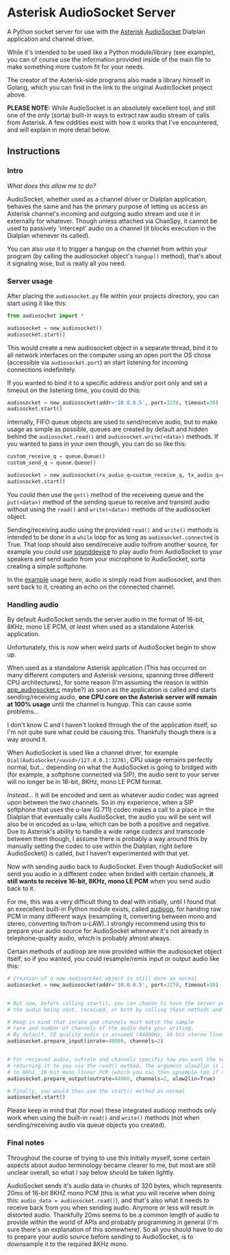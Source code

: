 # Asterisk AudioSocket Server

A Python socket server for use with the [Asterisk](https://github.com/asterisk/asterisk) [AudioSocket](https://github.com/CyCoreSystems/audiosocket) Dialplan application and channel driver.

While it's intended to be used like a Python module/library (see example), you can of course use the information
provided inside of the main file to make something more custom fit for your needs.

The creator of the Asterisk-side programs also made a library himself in Golang, which you
can find in the link to the original AudioSocket project above.


**PLEASE NOTE:** While AudioSocket is an absolutely excellent tool, and still one of the only (sorta) built-in ways to extract
raw audio stream of calls from Asterisk. A few oddities exist with how it works that I've encountered, and will explain in more detail below.


## Instructions

### Intro

*What does this allow me to do?*

AudioSocket, whether used as a channel driver or Dialplan application, behaves the same and has the primary purpose of
letting us access an Asterisk channel's incoming and outgoing audio stream and use it in externally for whatever. Though unless attached via ChanSpy, it cannot be used to passively 'intercept' audio on a channel (it blocks execution in the Dialplan whenever its called).

You can also use it to trigger a hangup on the channel from within your program (by calling the audiosocket object's `hangup()` method), that's about it signaling wise, but is really all you need.


### Server usage

After placing the `audiosocket.py` file within your projects directory, you can start using it like this:

```python
from audiosocket import *

audiosocket = new_audiosocket()
audiosocket.start()
```

This would create a new audiosocket object in a separate thread, bind it to all network interfaces 
on the computer using an open port the OS chose (accessible via `audiosocket.port`) an start listening for incoming connections indefinitely.

If you wanted to bind it to a specific address and/or port only and set a timeout on the listening time, you could do this:

```python
audiosocket = new_audiosocket(addr='10.0.0.5', port=3278, timeout=30)
audisocket.start()
```

Internally, FIFO queue objects are used to send/receive audio, but to make usage as simple as possible, queues are created by default and hidden behind the `audiosocket.read()` and `audiosocket.write(<data>)` methods.
If you wanted to pass in your own though, you can do so like this:

```python
custom_receive_q = queue.Queue()
custom_send_q = queue.Queue()

audiosocket = new_audiosocket(rx_audio_q=custom_receive_q, tx_audio_q=custom_send_q)
audiosocket.start()
```
You could then use the `get()` method of the receiveing queue and the `put(<data>)` method of the sending queue to receive and transmit audio without using the `read()` and `write(<data>)` methods of the audiosocket object.

Sending/receiving audio using the provided `read()` and `write()` methods is intended to be done in a `while` loop for as long as `audiosocket.connected` is True. That loop should also send/receive audio to/from another source, for example
you could use [sounddevice](https://github.com/spatialaudio/python-sounddevice) to play audio from AudioSocket to your speakers and send audio from your microphone to AudioSocket, sorta creating a simple softphone.

In the [example](https://github.com/NormHarrison/audiosocket_server/blob/master/example_application.py) usage here, audio is simply read from audiosocket, and then sent back to it, creating an echo on the connected channel.


### Handling audio

By default AudioSocket sends the server audio in the format of 16-bit, 8KHz, mono LE PCM, *at least* when used
as a standalone Asterisk application.

Unfortunately, this is now when weird parts of AudioSocket begin to show up.

When used as a standalone Asterisk application (This has occurred on many different computers and Asterisk versions, spanning three different CPU architectures), for some reason (I'm assuming the reason is within [app_audiosocket.c](https://github.com/asterisk/asterisk/blob/master/apps/app_audiosocket.c) maybe?)
as soon as the application is called and starts sending/receiving audio, **one CPU core on the Asterisk server will remain at 100% usage** until the channel is hungup. This can cause some problems...

I don't know C and I haven't looked through the of the application itself, so I'm not quite sure what could be causing this. Thankfully though there is a way around it.

When AudioSocket is used like a channel driver, for example `Dial(AudioSocket/<uuid>/127.0.0.1:3278)`, CPU usage remains perfectly normal, but... depending on what the AudioSocket is going to bridged with (for example, a softphone connected via SIP), the audio sent to your server will no longer be in
16-bit, 8KHz, mono LE PCM format.

*Instead...* It will be encoded and sent as whatever audio codec was agreed upon between the two channels. So in my experience, when a SIP softphone that uses the u-law (G.711) codec makes a call to a place in the Dialplan
that eventually calls AudioSocket, the audio you will be sent will also be in encoded as u-law, which can be both a positive and negative. Due to Asterisk's ability to handle a
wide range codecs and transcode between them though, I assume there is probably a way around this by manually setting the codec to use within the Dialplan, right before AudioSocket() is called, but I haven't experimented with that yet.

Now with sending audio back to AudioSocket. Even though AudioSocket will send you audio in a different codec when brided with certain channels, **it still wants to receive
16-bit, 8KHz, mono LE PCM** when you send audio back to it.

For me, this was a very difficult thing to deal with initially, until I found that an execellent built-in Python module exists, called [audioop](https://docs.python.org/3/library/audioop.html), for handing raw PCM in many different ways
(resampling it, converting between mono and stereo, converting to/from u-LAW). I strongly recommend using this to prepare your audio source for AudioSocket whenever it's not already in telephone-quality audio, which is probably almost always.

Certain methods of audioop are now provided within the audiosocket object itself, so if you wanted, you could resample/remix input or output audio like this:

```python
# Creation of a new audiosocket object is still done as normal
audiosocket = new_audiosocket(addr='10.0.0.5', port=3278, timeout=30)


# But now, before calling start(), you can choose to have the server prepare
# the audio being sent, received, or both by calling these methods and providing correct arguments

# Keep in mind that inrate and channels must match the sample
# rate and number of channels of the audio data your writing.
# By default, CD quality audio is assumed (44000Hz, 16-bit stereo linear PCM), but you can change this to accept whatever values audioop's ratecv() method supports
audiosocket.prepare_input(inrate=48000, channels=2)


# For recieved audio, outrate and channels specifiy how you want the server to prepare audio before
# returning it to you via the read() method. The argument ulaw2lin is also available, this will convert audio data received in ULAW encoding from Asterisk
# to 8Khz, 16-bit mono linear PCM (which you can then upsample too if needed). This is very useful for when AudioSocket is bridged with SIP or IAX channels (which still commonly use ULAW encoding)
audiosocket.prepare_output(outrate=44000, channels=2, ulaw2lin=True)

# Finally, you would then use the start() method as normal
audiosocket.start()
```
Please keep in mind that (for now) these integrated audioop methods only work when using the built-in `read()` and `write()` methods (not when sending/receiving audio via queue objects you created).

### Final notes

Throughout the course of trying to use this initially myself, some certain aspects about auduo terminology became clearer to me, but most are still unclear overall, so what I say below should be taken lightly.

AudioSocket sends it's audio data in chunks of 320 bytes, which represents 20ms of 16-bit 8KHZ mono PCM (this is what you will receive when doing this: `audio_data = audiosocket.read()`), and that's also
what it needs to receive back from you when sending audio. Anymore or less will result in distorted audio. Thankfully 20ms seems to be a common length of audio to provide within the world of APIs and probably programming in general (I'm sure there's an explanation of this somewhere). So all you
should have to do to prepare your audio source before sending to AudioSocket, is to downsample it to the required 8KHz mono.
